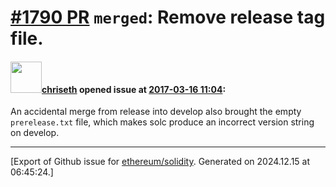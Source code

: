 # [\#1790 PR](https://github.com/ethereum/solidity/pull/1790) `merged`: Remove release tag file.

#### <img src="https://avatars.githubusercontent.com/u/9073706?v=4" width="50">[chriseth](https://github.com/chriseth) opened issue at [2017-03-16 11:04](https://github.com/ethereum/solidity/pull/1790):

An accidental merge from release into develop also brought the empty `prerelease.txt` file, which makes solc produce an incorrect version string on develop.




-------------------------------------------------------------------------------



[Export of Github issue for [ethereum/solidity](https://github.com/ethereum/solidity). Generated on 2024.12.15 at 06:45:24.]
